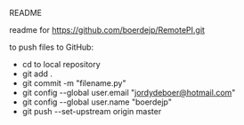 README

readme for https://github.com/boerdejp/RemotePI.git


to push files to GitHub:

- cd to local repository
- git add .
- git commit -m "filename.py"
- git config --global user.email "jordydeboer@hotmail.com"
- git config --global user.name "boerdejp"
- git push --set-upstream origin master
